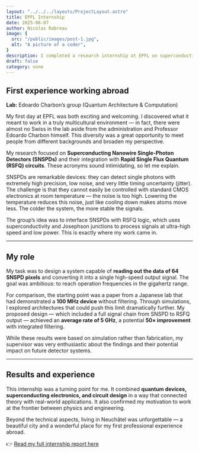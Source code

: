 ```yaml
---
layout: "../../../layouts/ProjectLayout.astro"
title: EPFL Internship
date: 2025-06-07
author: Nicolas Rabreau
image: {
  src: "/public/images/post-1.jpg",
  alt: "A picture of a coder",
}
description: I completed a research internship at EPFL on superconducting nanowire detectors and quantum electronics integration.
draft: false
category: none
---
```


## First experience working abroad

**Lab:** Edoardo Charbon’s group (Quantum Architecture & Computation)

My first day at EPFL was both exciting and welcoming. I discovered what it meant to work in a truly multicultural environment — in fact, there were almost no Swiss in the lab aside from the administration and Professor Edoardo Charbon himself. This diversity was a great opportunity to meet people from different backgrounds and broaden my perspective.  

My research focused on **Superconducting Nanowire Single-Photon Detectors (SNSPDs)** and their integration with **Rapid Single Flux Quantum (RSFQ) circuits**. These acronyms sound intimidating, so let me explain.  

SNSPDs are remarkable devices: they can detect single photons with extremely high precision, low noise, and very little timing uncertainty (jitter). The challenge is that they cannot easily be controlled with standard CMOS electronics at room temperature — the noise is too high. Lowering the temperature reduces this noise, just like cooling down makes atoms move less. The colder the system, the more stable the signals.  

The group’s idea was to interface SNSPDs with RSFQ logic, which uses superconductivity and Josephson junctions to process signals at ultra-high speed and low power. This is exactly where my work came in.  

---

## My role

My task was to design a system capable of **reading out the data of 64 SNSPD pixels** and converting it into a single high-speed output signal. The goal was ambitious: to reach operation frequencies in the gigahertz range.  

For comparison, the starting point was a paper from a Japanese lab that had demonstrated a **100 MHz device** without filtering. Through simulations, I explored architectures that could push this limit dramatically further. My proposed design — which included a full signal chain from SNSPD to RSFQ output — achieved an **average rate of 5 GHz**, a potential **50× improvement** with integrated filtering.  

While these results were based on simulation rather than fabrication, my supervisor was very enthusiastic about the findings and their potential impact on future detector systems.  

---

## Results and experience

This internship was a turning point for me. It combined **quantum devices, superconducting electronics, and circuit design** in a way that connected theory with real-world applications. It also confirmed my motivation to work at the frontier between physics and engineering.  

Beyond the technical aspects, living in Neuchâtel was unforgettable — a beautiful city and a wonderful place for my first professional experience abroad.  

👉 [Read my full internship report here](/path-to-report.pdf)  

